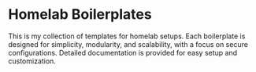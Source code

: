 # Homelab Boilerplates

This is my collection of templates for homelab setups. Each boilerplate is designed for simplicity, modularity, and scalability, with a focus on secure configurations. Detailed documentation is provided for easy setup and customization.